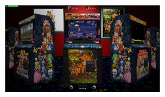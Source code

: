 ![image alt](https://github.com/Tankman3737/Multicade/blob/614bedce9f1d1cb33ef8db79ff2b2aa270e02b70/M1.png)
